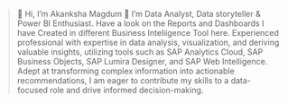 > 👋 Hi, I’m Akanksha Magdum
> 👀 I’m Data Analyst, Data storyteller & Power BI Enthusiast.
> Have a look on the Reports and Dashboards I have Created in different Business Inteliigence Tool here.
> Experienced professional with expertise in data analysis, visualization, and deriving valuable insights, utilizing tools such as SAP Analytics Cloud, SAP Business Objects, 
 SAP Lumira Designer, and SAP Web Intelligence. Adept at transforming complex information into actionable recommendations, I am eager to contribute my skills to a data-focused 
 role and drive informed decision-making.


<!---
Akankshamagdum/Akankshamagdum is a ✨ special ✨ repository because its `README.md` (this file) appears on your GitHub profile.
You can click the Preview link to take a look at your changes.
--->

